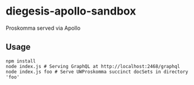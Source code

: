 # diegesis-apollo-sandbox
Proskomma served via Apollo

## Usage
```
npm install
node index.js # Serving GraphQL at http://localhost:2468/graphql
node index.js foo # Serve UWProskomma succinct docSets in directory 'foo'
```
